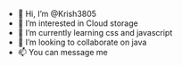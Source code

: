 - 👋 Hi, I’m @Krish3805
- 👀 I’m interested in Cloud storage
- 🌱 I’m currently learning css and javascript
- 💞️ I’m looking to collaborate on java
- 📫 You can message me

<!---
Krish3805/Krish3805 is a ✨ special ✨ repository because its `README.md` (this file) appears on your GitHub profile.
You can click the Preview link to take a look at your changes.
--->
